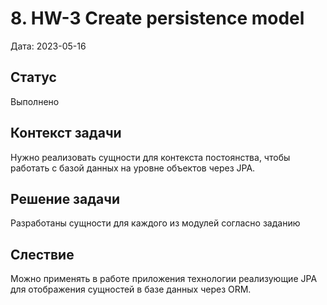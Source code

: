 # 8. HW-3 Create persistence model

Дата: 2023-05-16

## Статус

Выполнено

## Контекст задачи

Нужно реализовать сущности для контекста постоянства, чтобы работать с базой данных на уровне объектов через JPA.

## Решение задачи

Разработаны сущности для каждого из модулей согласно заданию

## Слествие

Можно применять в работе приложения технологии реализующие JPA для отображения сущностей в базе данных
через ORM.